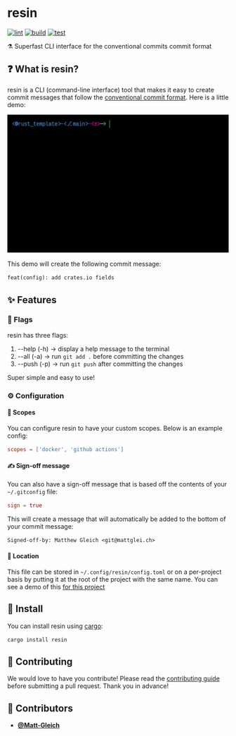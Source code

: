 <!-- DO NOT REMOVE - contributor_list:data:start:["Matt-Gleich"]:end -->

# resin

[![lint](https://github.com/Matt-Gleich/resin/actions/workflows/lint.yml/badge.svg)](https://github.com/Matt-Gleich/resin/actions/workflows/lint.yml)
[![build](https://github.com/Matt-Gleich/resin/actions/workflows/build.yml/badge.svg)](https://github.com/Matt-Gleich/resin/actions/workflows/build.yml)
[![test](https://github.com/Matt-Gleich/resin/actions/workflows/test.yml/badge.svg)](https://github.com/Matt-Gleich/resin/actions/workflows/test.yml)

⚗️ Superfast CLI interface for the conventional commits commit format

## ❓ What is resin?

resin is a CLI (command-line interface) tool that makes it easy to create commit messages that follow the [conventional commit format](https://www.conventionalcommits.org/). Here is a little demo:

![demo](demo.gif)

This demo will create the following commit message:

```txt
feat(config): add crates.io fields
```

## ✨ Features

### 🚩 Flags

resin has three flags:

1. --help (-h) -> display a help message to the terminal
2. --all (-a) -> run `git add .` before committing the changes
3. --push (-p) -> run `git push` after committing the changes

Super simple and easy to use!

### ⚙️ Configuration

#### 📖 Scopes

You can configure resin to have your custom scopes. Below is an example config:

```toml
scopes = ['docker', 'github actions']
```

#### ✍️ Sign-off message

You can also have a sign-off message that is based off the contents of your `~/.gitconfig` file:

```toml
sign = true
```

This will create a message that will automatically be added to the bottom of your commit message:

```txt
Signed-off-by: Matthew Gleich <git@mattglei.ch>
```

#### 📁 Location

This file can be stored in `~/.config/resin/config.toml` or on a per-project basis by putting it at the root of the project with the same name. You can see a demo of this [for this project](resin.toml)

## 🚀 Install

You can install resin using [cargo](https://doc.rust-lang.org/cargo/index.html):

```bash
cargo install resin
```

## 🙌 Contributing

We would love to have you contribute! Please read the [contributing guide](CONTRIBUTING.md) before submitting a pull request. Thank you in advance!

<!-- prettier-ignore-start -->
<!-- DO NOT REMOVE - contributor_list:start -->
## 👥 Contributors


- **[@Matt-Gleich](https://github.com/Matt-Gleich)**

<!-- DO NOT REMOVE - contributor_list:end -->
<!-- prettier-ignore-end -->
